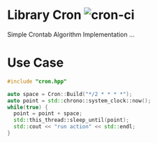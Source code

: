 # Library Cron ![cron-ci](https://github.com/lcmonteiro/library-cron/actions/workflows/cron-ci.yml/badge.svg)

Simple Crontab Algorithm Implementation ...

# Use Case

``` C++
#include "cron.hpp"

auto space = Cron::Build("*/2 * * * *");
auto point = std::chrono::system_clock::now();
while(true) {
  point = point + space;
  std::this_thread::sleep_until(point);
  std::cout << "run action" << std::endl;
}
```


